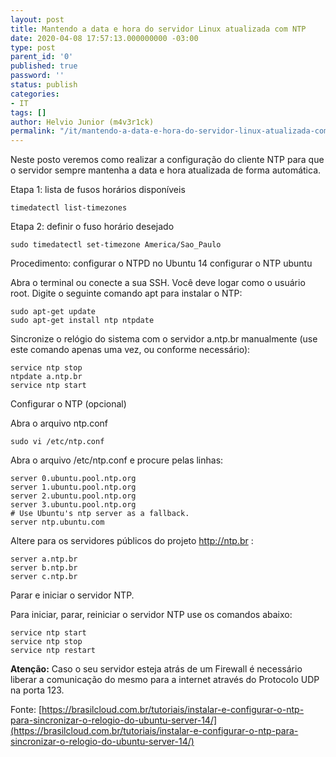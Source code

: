 ```yaml
---
layout: post
title: Mantendo a data e hora do servidor Linux atualizada com NTP
date: 2020-04-08 17:57:13.000000000 -03:00
type: post
parent_id: '0'
published: true
password: ''
status: publish
categories:
- IT
tags: []
author: Helvio Junior (m4v3r1ck)
permalink: "/it/mantendo-a-data-e-hora-do-servidor-linux-atualizada-com-ntp/"
---
```



Neste posto veremos como realizar a configuração do cliente NTP para que o servidor sempre mantenha a data e hora atualizada de forma automática.

<!--more-->

Etapa 1: lista de fusos horários disponíveis

```shell
timedatectl list-timezones
```

Etapa 2: definir o fuso horário desejado

```shell
sudo timedatectl set-timezone America/Sao_Paulo
```

Procedimento: configurar o NTPD no Ubuntu 14
configurar o NTP ubuntu

Abra o terminal ou conecte a sua SSH. Você deve logar como o usuário root. Digite o seguinte comando apt para instalar o NTP:

```shell
sudo apt-get update
sudo apt-get install ntp ntpdate
```

Sincronize o relógio do sistema com o servidor a.ntp.br manualmente (use este comando apenas uma vez, ou conforme necessário):

```shell
service ntp stop
ntpdate a.ntp.br
service ntp start
```

Configurar o NTP (opcional)

Abra o arquivo ntp.conf

```shell
sudo vi /etc/ntp.conf
```

Abra o arquivo /etc/ntp.conf e procure pelas linhas:

```shell
server 0.ubuntu.pool.ntp.org
server 1.ubuntu.pool.ntp.org
server 2.ubuntu.pool.ntp.org
server 3.ubuntu.pool.ntp.org
# Use Ubuntu's ntp server as a fallback.
server ntp.ubuntu.com
```

Altere para os servidores públicos do projeto http://ntp.br :

```shell
server a.ntp.br
server b.ntp.br
server c.ntp.br
```

Parar e iniciar o servidor NTP.

Para iniciar, parar, reiniciar o servidor NTP use os comandos abaixo:

```shell
service ntp start
service ntp stop
service ntp restart
```

**Atenção:** Caso o seu servidor esteja atrás de um Firewall é necessário liberar a comunicação do mesmo para a internet através do Protocolo UDP na porta 123.

Fonte: [https://brasilcloud.com.br/tutoriais/instalar-e-configurar-o-ntp-para-sincronizar-o-relogio-do-ubuntu-server-14/](https://brasilcloud.com.br/tutoriais/instalar-e-configurar-o-ntp-para-sincronizar-o-relogio-do-ubuntu-server-14/)
